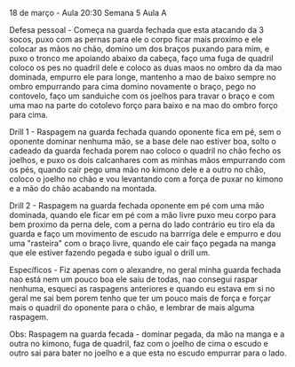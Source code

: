 18 de março - Aula 20:30 Semana 5 Aula A

Defesa pessoal - Começa na guarda fechada que esta atacando da 3 socos, puxo com as pernas para ele o corpo ficar mais proximo e ele colocar as mãos no chão, domino um dos braços puxando para mim, e puxo o tronco me apoiando abaixo da cabeça, faço uma fuga de quadril coloco os pes no quadril dele e coloco as duas maos no ombro da da mao dominada, empurro ele para longe, mantenho a mao de baixo sempre no ombro empurrando para cima domino novamente o braço, pego no contovelo, faço um sanduiche com os joelhos para travar o braço e com uma mao na parte do cotolevo forço para baixo e na mao do ombro forço para cima.


Drill 1 - Raspagem na guarda fechada quando oponente fica em pé, sem o oponente dominar nenhuma mão, se a base dele nao estiver boa, solto o cadeado da guarda fechada porem nao coloco o quadril no chão fecho os joelhos, e puxo os dois calcanhares com as minhas mãos empurrando com os pés, quando cair pego uma mão no kimono dele e a outro no chão, coloco o joelho no chão e vou levantando com a força de puxar no kimono e a mão do chão acabando na montada.

Drill 2 - Raspagem na guarda fechada oponente em pé com uma mão dominada, quando ele ficar em pé com a mão livre puxo meu corpo para bem proximo da perna dele, com a perna do lado contrário eu tiro ela da guarda e faço um movimento de escudo na barrriga dele e empurro e dou uma "rasteira" com o braço livre, quando ele cair faço pegada na manga que ele estiver fazendo pegada e subo igual o drill um.


Específicos - Fiz apenas com o alexandre, no geral minha guarda fechada nao está nem um pouco boa ele saiu de todas, nao consegui raspar nenhuma, esqueci as raspagens anteriores e quando eu estava em si no geral me sai bem porem tenho que ter um pouco mais de força e forçar mais o quadril do oponente para o chão, e lembrar de mais alguma raspagem.


Obs: Raspagem na guarda fecada - dominar pegada, da mão na manga e a outra no kimono, fuga de quadril, faz com o joelho de cima o escudo e outro sai para bater no joelho e a que esta no escudo empurrar para o lado.